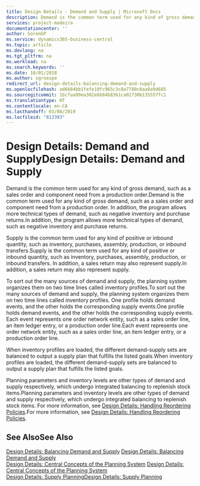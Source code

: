 ```yaml
---
title: Design Details - Demand and Supply | Microsoft Docs
description: Demand is the common term used for any kind of gross demand, such as a sales order and component need from a production order. In addition, the program allows more technical types of demand, such as negative inventory and purchase returns.
services: project-madeira
documentationcenter: ''
author: SorenGP
ms.service: dynamics365-business-central
ms.topic: article
ms.devlang: na
ms.tgt_pltfrm: na
ms.workload: na
ms.search.keywords: ''
ms.date: 10/01/2018
ms.author: sgroespe
redirect_url: design-details-balancing-demand-and-supply
ms.openlocfilehash: ad6684bb1fefe10fc965c3c8a7780c6aa8a9d685
ms.sourcegitcommit: 1bcfaa99ea302e6b84b8361ca02730b135557fc1
ms.translationtype: HT
ms.contentlocale: en-CA
ms.lasthandoff: 03/08/2019
ms.locfileid: "812393"
---
```

# <a name="design-details-demand-and-supply"></a><span data-ttu-id="14a5c-104">Design Details: Demand and Supply</span><span class="sxs-lookup"><span data-stu-id="14a5c-104">Design Details: Demand and Supply</span></span>
<span data-ttu-id="14a5c-105">Demand is the common term used for any kind of gross demand, such as a sales order and component need from a production order.</span><span class="sxs-lookup"><span data-stu-id="14a5c-105">Demand is the common term used for any kind of gross demand, such as a sales order and component need from a production order.</span></span> <span data-ttu-id="14a5c-106">In addition, the program allows more technical types of demand, such as negative inventory and purchase returns.</span><span class="sxs-lookup"><span data-stu-id="14a5c-106">In addition, the program allows more technical types of demand, such as negative inventory and purchase returns.</span></span>  

 <span data-ttu-id="14a5c-107">Supply is the common term used for any kind of positive or inbound quantity, such as inventory, purchases, assembly, production, or inbound transfers.</span><span class="sxs-lookup"><span data-stu-id="14a5c-107">Supply is the common term used for any kind of positive or inbound quantity, such as inventory, purchases, assembly, production, or inbound transfers.</span></span> <span data-ttu-id="14a5c-108">In addition, a sales return may also represent supply.</span><span class="sxs-lookup"><span data-stu-id="14a5c-108">In addition, a sales return may also represent supply.</span></span>  

 <span data-ttu-id="14a5c-109">To sort out the many sources of demand and supply, the planning system organizes them on two time lines called inventory profiles.</span><span class="sxs-lookup"><span data-stu-id="14a5c-109">To sort out the many sources of demand and supply, the planning system organizes them on two time lines called inventory profiles.</span></span> <span data-ttu-id="14a5c-110">One profile holds demand events, and the other holds the corresponding supply events.</span><span class="sxs-lookup"><span data-stu-id="14a5c-110">One profile holds demand events, and the other holds the corresponding supply events.</span></span> <span data-ttu-id="14a5c-111">Each event represents one order network entity, such as a sales order line, an item ledger entry, or a production order line.</span><span class="sxs-lookup"><span data-stu-id="14a5c-111">Each event represents one order network entity, such as a sales order line, an item ledger entry, or a production order line.</span></span>  

 <span data-ttu-id="14a5c-112">When inventory profiles are loaded, the different demand-supply sets are balanced to output a supply plan that fulfills the listed goals.</span><span class="sxs-lookup"><span data-stu-id="14a5c-112">When inventory profiles are loaded, the different demand-supply sets are balanced to output a supply plan that fulfills the listed goals.</span></span>  

 <span data-ttu-id="14a5c-113">Planning parameters and inventory levels are other types of demand and supply respectively, which undergo integrated balancing to replenish stock items.</span><span class="sxs-lookup"><span data-stu-id="14a5c-113">Planning parameters and inventory levels are other types of demand and supply respectively, which undergo integrated balancing to replenish stock items.</span></span> <span data-ttu-id="14a5c-114">For more information, see [Design Details: Handling Reordering Policies](design-details-handling-reordering-policies.md).</span><span class="sxs-lookup"><span data-stu-id="14a5c-114">For more information, see [Design Details: Handling Reordering Policies](design-details-handling-reordering-policies.md).</span></span>  

## <a name="see-also"></a><span data-ttu-id="14a5c-115">See Also</span><span class="sxs-lookup"><span data-stu-id="14a5c-115">See Also</span></span>  
 <span data-ttu-id="14a5c-116">[Design Details: Balancing Demand and Supply](design-details-balancing-demand-and-supply.md) </span><span class="sxs-lookup"><span data-stu-id="14a5c-116">[Design Details: Balancing Demand and Supply](design-details-balancing-demand-and-supply.md) </span></span>  
 <span data-ttu-id="14a5c-117">[Design Details: Central Concepts of the Planning System](design-details-central-concepts-of-the-planning-system.md) </span><span class="sxs-lookup"><span data-stu-id="14a5c-117">[Design Details: Central Concepts of the Planning System](design-details-central-concepts-of-the-planning-system.md) </span></span>  
 [<span data-ttu-id="14a5c-118">Design Details: Supply Planning</span><span class="sxs-lookup"><span data-stu-id="14a5c-118">Design Details: Supply Planning</span></span>](design-details-supply-planning.md)
